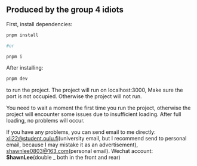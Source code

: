 ## Produced by the group 4 idiots

First, install dependencies:

```bash
pnpm install

#or

pnpm i
```

After installing:

```bash
pnpm dev
```

to run the project. The project will run on localhost:3000, Make sure the port is not occupied. Otherwise the project will not run.

You need to wait a moment the first time you run the project, otherwise the project will encounter some issues due to insufficient loading. After full loading, no problems will occur.

If you have any problems, you can send email to me directly: xli22@student.oulu.fi(university email, but I recommend send to personal email, because I may mistake it as an advertisement),  shawnlee0803@163.com(personal email).
Wechat account: __ShawnLee__(double _ both in the front and rear) 
